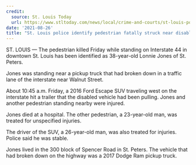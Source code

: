 ```yaml
---
credit:
  source: St. Louis Today
  url: https://www.stltoday.com/news/local/crime-and-courts/st-louis-police-identify-pedestrian-fatally-struck-near-disabled-vehicle-on-i-44/article_678b5be8-45f1-5592-ad7e-8c485554ebab.html
date: '2021-08-26'
title: "St. Louis police identify pedestrian fatally struck near disabled vehicle on I-44"
---
```

ST. LOUIS — The pedestrian killed Friday while standing on Interstate 44 in downtown St. Louis has been identified as 38-year-old Lonnie Jones of St. Peters.

Jones was standing near a pickup truck that had broken down in a traffic lane of the interstate near Walnut Street.

About 10:45 a.m. Friday, a 2016 Ford Escape SUV traveling west on the interstate hit a trailer that the disabled vehicle had been pulling. Jones and another pedestrian standing nearby were injured.

Jones died at a hospital. The other pedestrian, a 23-year-old man, was treated for unspecified injuries.

The driver of the SUV, a 26-year-old man, was also treated for injuries. Police said he was stable.

Jones lived in the 300 block of Spencer Road in St. Peters. The vehicle that had broken down on the highway was a 2017 Dodge Ram pickup truck.
